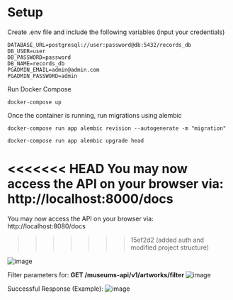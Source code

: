 # Setup

Create .env file and include the following variables (input your credentials)

``` 
DATABASE_URL=postgresql://user:password@db:5432/records_db
DB_USER=user
DB_PASSWORD=password
DB_NAME=records_db 
PGADMIN_EMAIL=admin@admin.com
PGADMIN_PASSWORD=admin
```


Run Docker Compose

```docker-compose up```

Once the container is running, run migrations using alembic

```docker-compose run app alembic revision --autogenerate -m "migration"```

```docker-compose run app alembic upgrade head```

<<<<<<< HEAD
You may now access the API on your browser via: http://localhost:8000/docs
=======
You may now access the API on your browser via: http://localhost:8080/docs
>>>>>>> 15ef2d2 (added auth and modified project structure)

![image](https://user-images.githubusercontent.com/73839376/216799142-d69cf304-da51-48d7-8e8d-ebb3a19df283.png)

Filter parameters for: **GET /museums-api/v1/artworks/filter**
![image](https://user-images.githubusercontent.com/73839376/216801957-bc35a82c-98f7-4deb-8051-7d3789e3b03b.png)


Successful Response (Example):
![image](https://user-images.githubusercontent.com/73839376/216801921-80236495-9fac-4dbc-a10b-f47c1987da97.png)


